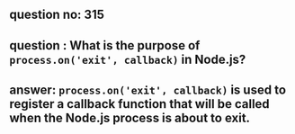 
      
## question no: 315

## question : What is the purpose of `process.on('exit', callback)` in Node.js?

## answer: `process.on('exit', callback)` is used to register a callback function that will be called when the Node.js process is about to exit.
      